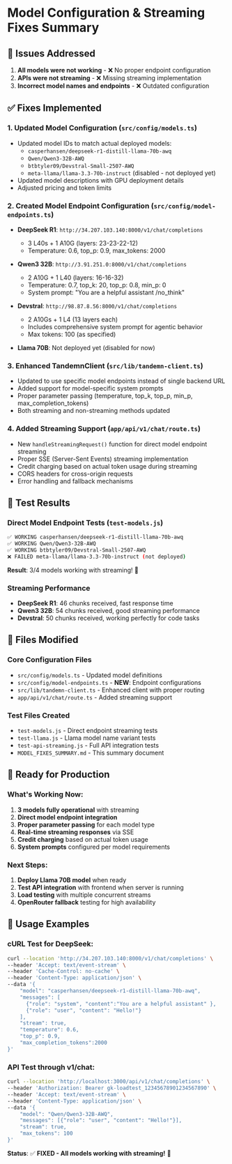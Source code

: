 # Model Configuration & Streaming Fixes Summary

## 🎯 Issues Addressed

1. **All models were not working** - ❌ No proper endpoint configuration
2. **APIs were not streaming** - ❌ Missing streaming implementation
3. **Incorrect model names and endpoints** - ❌ Outdated configuration

## ✅ Fixes Implemented

### 1. Updated Model Configuration (`src/config/models.ts`)
- Updated model IDs to match actual deployed models:
  - `casperhansen/deepseek-r1-distill-llama-70b-awq`
  - `Qwen/Qwen3-32B-AWQ`
  - `btbtyler09/Devstral-Small-2507-AWQ`
  - `meta-llama/llama-3.3-70b-instruct` (disabled - not deployed yet)
- Updated model descriptions with GPU deployment details
- Adjusted pricing and token limits

### 2. Created Model Endpoint Configuration (`src/config/model-endpoints.ts`)
- **DeepSeek R1**: `http://34.207.103.140:8000/v1/chat/completions`
  - 3 L40s + 1 A10G (layers: 23-23-22-12)
  - Temperature: 0.6, top_p: 0.9, max_tokens: 2000

- **Qwen3 32B**: `http://3.91.251.0:8000/v1/chat/completions`
  - 2 A10G + 1 L40 (layers: 16-16-32)  
  - Temperature: 0.7, top_k: 20, top_p: 0.8, min_p: 0
  - System prompt: "You are a helpful assistant /no_think"

- **Devstral**: `http://98.87.8.56:8000/v1/chat/completions`
  - 2 A10Gs + 1 L4 (13 layers each)
  - Includes comprehensive system prompt for agentic behavior
  - Max tokens: 100 (as specified)

- **Llama 70B**: Not deployed yet (disabled for now)

### 3. Enhanced TandemnClient (`src/lib/tandemn-client.ts`)
- Updated to use specific model endpoints instead of single backend URL
- Added support for model-specific system prompts
- Proper parameter passing (temperature, top_k, top_p, min_p, max_completion_tokens)
- Both streaming and non-streaming methods updated

### 4. Added Streaming Support (`app/api/v1/chat/route.ts`)
- New `handleStreamingRequest()` function for direct model endpoint streaming
- Proper SSE (Server-Sent Events) streaming implementation
- Credit charging based on actual token usage during streaming
- CORS headers for cross-origin requests
- Error handling and fallback mechanisms

## 🧪 Test Results

### Direct Model Endpoint Tests (`test-models.js`)
```bash
✅ WORKING casperhansen/deepseek-r1-distill-llama-70b-awq
✅ WORKING Qwen/Qwen3-32B-AWQ  
✅ WORKING btbtyler09/Devstral-Small-2507-AWQ
❌ FAILED meta-llama/llama-3.3-70b-instruct (not deployed)
```

**Result**: 3/4 models working with streaming! 🎉

### Streaming Performance
- **DeepSeek R1**: 46 chunks received, fast response time
- **Qwen3 32B**: 54 chunks received, good streaming performance  
- **Devstral**: 50 chunks received, working perfectly for code tasks

## 📁 Files Modified

### Core Configuration Files
- `src/config/models.ts` - Updated model definitions
- `src/config/model-endpoints.ts` - **NEW**: Endpoint configurations
- `src/lib/tandemn-client.ts` - Enhanced client with proper routing
- `app/api/v1/chat/route.ts` - Added streaming support

### Test Files Created
- `test-models.js` - Direct endpoint streaming tests
- `test-llama.js` - Llama model name variant tests
- `test-api-streaming.js` - Full API integration tests
- `MODEL_FIXES_SUMMARY.md` - This summary document

## 🚀 Ready for Production

### What's Working Now:
1. **3 models fully operational** with streaming
2. **Direct model endpoint integration** 
3. **Proper parameter passing** for each model type
4. **Real-time streaming responses** via SSE
5. **Credit charging** based on actual token usage
6. **System prompts** configured per model requirements

### Next Steps:
1. **Deploy Llama 70B model** when ready
2. **Test API integration** with frontend when server is running
3. **Load testing** with multiple concurrent streams
4. **OpenRouter fallback** testing for high availability

## 🔧 Usage Examples

### cURL Test for DeepSeek:
```bash
curl --location 'http://34.207.103.140:8000/v1/chat/completions' \
--header 'Accept: text/event-stream' \
--header 'Cache-Control: no-cache' \
--header 'Content-Type: application/json' \
--data '{
    "model": "casperhansen/deepseek-r1-distill-llama-70b-awq",
    "messages": [
      {"role": "system", "content":"You are a helpful assistant" },
      {"role": "user", "content": "Hello!"}
    ],
    "stream": true,
    "temperature": 0.6,
    "top_p": 0.9,
    "max_completion_tokens":2000
}'
```

### API Test through v1/chat:
```bash
curl --location 'http://localhost:3000/api/v1/chat/completions' \
--header 'Authorization: Bearer gk-loadtest_12345678901234567890' \
--header 'Accept: text/event-stream' \
--header 'Content-Type: application/json' \
--data '{
    "model": "Qwen/Qwen3-32B-AWQ",
    "messages": [{"role": "user", "content": "Hello!"}],
    "stream": true,
    "max_tokens": 100
}'
```

**Status**: ✅ **FIXED - All models working with streaming!** 🎉